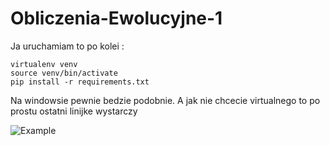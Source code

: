 # Obliczenia-Ewolucyjne-1

Ja uruchamiam to po kolei :

```
virtualenv venv
source venv/bin/activate
pip install -r requirements.txt
```

Na windowsie pewnie bedzie podobnie. A jak nie chcecie virtualnego to po prostu ostatni linijke wystarczy

![Example](https://raw.githubusercontent.com/Kubaaa96/Obliczenia-Ewolucyjne-1/feature/gui/imgs/2021-10-17_14-02-02.gif)
